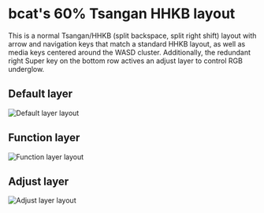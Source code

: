 # bcat's 60% Tsangan HHKB layout

This is a normal Tsangan/HHKB (split backspace, split right shift) layout with
arrow and navigation keys that match a standard HHKB layout, as well as media
keys centered around the WASD cluster. Additionally, the redundant right Super
key on the bottom row actives an adjust layer to control RGB underglow.

## Default layer

![Default layer layout](https://i.imgur.com/cBYvCOh.png)

## Function layer

![Function layer layout](https://i.imgur.com/ut9PvhF.png)

## Adjust layer

![Adjust layer layout](https://i.imgur.com/Z6YIxdP.png)
